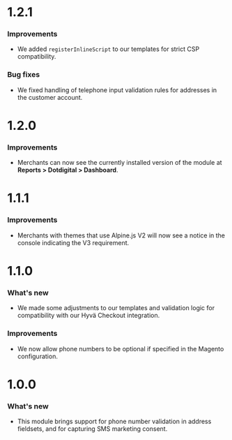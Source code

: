# 1.2.1

### Improvements
- We added `registerInlineScript` to our templates for strict CSP compatibility.

### Bug fixes
- We fixed handling of telephone input validation rules for addresses in the customer account.

# 1.2.0

### Improvements
- Merchants can now see the currently installed version of the module at **Reports > Dotdigital > Dashboard**.
 
# 1.1.1

### Improvements
- Merchants with themes that use Alpine.js V2 will now see a notice in the console indicating the V3 requirement.

# 1.1.0

### What's new
- We made some adjustments to our templates and validation logic for compatibility with our Hyvä Checkout integration.

### Improvements
- We now allow phone numbers to be optional if specified in the Magento configuration.

# 1.0.0

### What's new
- This module brings support for phone number validation in address fieldsets, and for capturing SMS marketing consent. 

